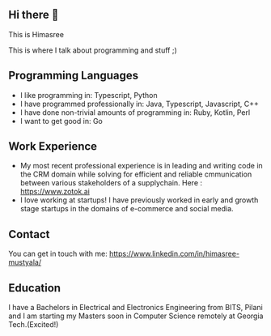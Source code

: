 ## Hi there 👋



This is Himasree

This is where I talk about programming and stuff ;)

## Programming Languages

- I like programming in: Typescript, Python
- I have programmed professionally in: Java, Typescript, Javascript, C++
- I have done non-trivial amounts of programming in: Ruby, Kotlin, Perl
- I want to get good in: Go

## Work Experience

- My most recent professional experience is in leading and writing code in the CRM domain while solving for efficient and reliable cmmunication between various stakeholders of a supplychain. Here : https://www.zotok.ai
- I love working at startups! I have previously worked in early and growth stage startups in the domains of e-commerce and social media. 



## Contact

You can get in touch with me: https://www.linkedin.com/in/himasree-mustyala/

## Education

I have a Bachelors in Electrical and Electronics Engineering from BITS, Pilani and I am starting my Masters soon in Computer Science remotely at Georgia Tech.(Excited!)



